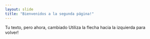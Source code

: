 ```yaml
---
layout: slide
title: "Bienvenidos a la segunda página!"
---
```

Tu texto, pero ahora, cambiado
Utiliza la flecha hacia la izquierda para volver!
